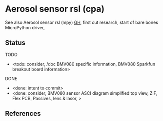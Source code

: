 # Aerosol sensor rsl (cpa)

See also Aerosol sensor rsl (mpy) [GH](https://github.com/YorkEarwaker/Electrical-Engineering/tree/main/rpi-pi/mpy/snr-rsl), first cut research, start of bare bones MicroPython driver, 

## Status
TODO
* <todo: consider, /doc BMV080 specific information, BMV080 Sparkfun breakout board information>

DONE
* <done: intent to commit>
* <done: consider, BMV080 sensor ASCI diagram simplified top view, ZIF, Flex PCB, Passives, lens & lasor, >

## References





